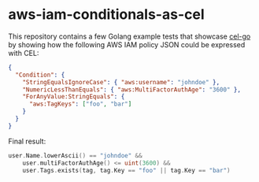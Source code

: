 # aws-iam-conditionals-as-cel

This repository contains a few Golang example tests that showcase [cel-go](https://github.com/google/cel-go) by showing how the following AWS IAM policy JSON could be expressed with CEL:

```json
{
  "Condition": {
    "StringEqualsIgnoreCase": { "aws:username": "johndoe" },
    "NumericLessThanEquals": { "aws:MultiFactorAuthAge": "3600" },
    "ForAnyValue:StringEquals": {
      "aws:TagKeys": ["foo", "bar"]
    }
  }
}
```

Final result:

```go
user.Name.lowerAscii() == "johndoe" &&
    user.multiFactorAuthAge() <= uint(3600) &&
    user.Tags.exists(tag, tag.Key == "foo" || tag.Key == "bar")
```

